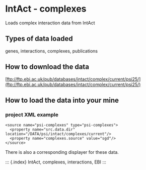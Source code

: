 # IntAct - complexes

Loads complex interaction data from IntAct

## Types of data loaded

genes, interactions, complexes, publications

## How to download the data

[ftp://ftp.ebi.ac.uk/pub/databases/intact/complex/current/psi25/](ftp://ftp.ebi.ac.uk/pub/databases/intact/complex/current/psi25/)

## How to load the data into your mine

### project XML example

```text
<source name="psi-complexes" type="psi-complexes">
  <property name="src.data.dir" location="/DATA/psi/intact/complexes/current"/>
  <property name="complexes.source" value="sgd"/>
</source>
```

There is also a corresponding displayer for these data.

::: {.index} IntAct, complexes, interactions, EBI :::

